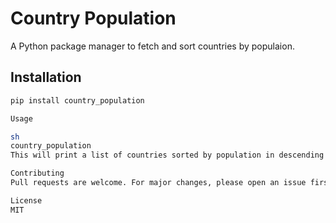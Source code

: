 # Country Population

A Python package manager to fetch and sort countries by populaion.

## Installation

```sh
pip install country_population

Usage

sh
country_population
This will print a list of countries sorted by population in descending order.

Contributing
Pull requests are welcome. For major changes, please open an issue first to discuss what you would like to change.

License
MIT